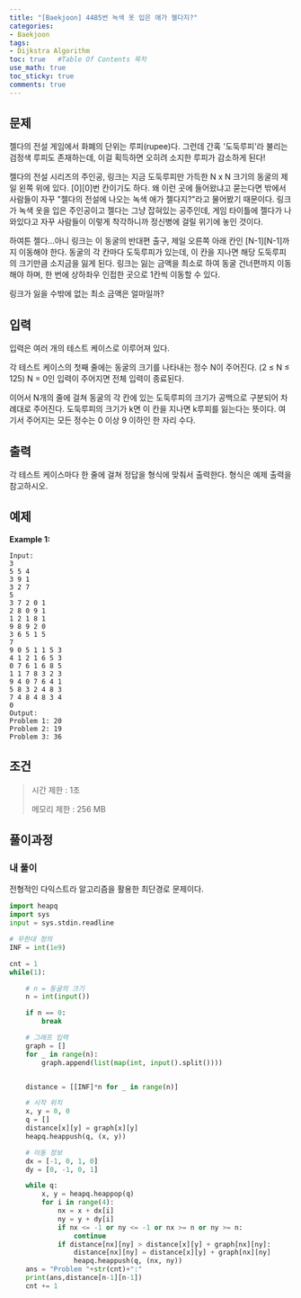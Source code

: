 ```yaml
---
title: "[Baekjoon] 4485번 녹색 옷 입은 애가 젤다지?"
categories: 
- Baekjoon
tags:
- Dijkstra Algorithm
toc: true   #Table Of Contents 목차 
use_math: true
toc_sticky: true
comments: true
---
```


## 문제

젤다의 전설 게임에서 화폐의 단위는 루피(rupee)다. 그런데 간혹 '도둑루피'라 불리는 검정색 루피도 존재하는데, 이걸 획득하면 오히려 소지한 루피가 감소하게 된다!

젤다의 전설 시리즈의 주인공, 링크는 지금 도둑루피만 가득한 N x N 크기의 동굴의 제일 왼쪽 위에 있다. [0][0]번 칸이기도 하다. 왜 이런 곳에 들어왔냐고 묻는다면 밖에서 사람들이 자꾸 "젤다의 전설에 나오는 녹색 애가 젤다지?"라고 물어봤기 때문이다. 링크가 녹색 옷을 입은 주인공이고 젤다는 그냥 잡혀있는 공주인데, 게임 타이틀에 젤다가 나와있다고 자꾸 사람들이 이렇게 착각하니까 정신병에 걸릴 위기에 놓인 것이다.

하여튼 젤다...아니 링크는 이 동굴의 반대편 출구, 제일 오른쪽 아래 칸인 [N-1][N-1]까지 이동해야 한다. 동굴의 각 칸마다 도둑루피가 있는데, 이 칸을 지나면 해당 도둑루피의 크기만큼 소지금을 잃게 된다. 링크는 잃는 금액을 최소로 하여 동굴 건너편까지 이동해야 하며, 한 번에 상하좌우 인접한 곳으로 1칸씩 이동할 수 있다.

링크가 잃을 수밖에 없는 최소 금액은 얼마일까?

## 입력

입력은 여러 개의 테스트 케이스로 이루어져 있다.

각 테스트 케이스의 첫째 줄에는 동굴의 크기를 나타내는 정수 N이 주어진다. (2 ≤ N ≤ 125) N = 0인 입력이 주어지면 전체 입력이 종료된다.

이어서 N개의 줄에 걸쳐 동굴의 각 칸에 있는 도둑루피의 크기가 공백으로 구분되어 차례대로 주어진다. 도둑루피의 크기가 k면 이 칸을 지나면 k루피를 잃는다는 뜻이다. 여기서 주어지는 모든 정수는 0 이상 9 이하인 한 자리 수다.

## 출력

각 테스트 케이스마다 한 줄에 걸쳐 정답을 형식에 맞춰서 출력한다. 형식은 예제 출력을 참고하시오.

## 예제

**Example 1:**

```
Input: 
3
5 5 4
3 9 1
3 2 7
5
3 7 2 0 1
2 8 0 9 1
1 2 1 8 1
9 8 9 2 0
3 6 5 1 5
7
9 0 5 1 1 5 3
4 1 2 1 6 5 3
0 7 6 1 6 8 5
1 1 7 8 3 2 3
9 4 0 7 6 4 1
5 8 3 2 4 8 3
7 4 8 4 8 3 4
0
Output: 
Problem 1: 20
Problem 2: 19
Problem 3: 36
```

## 조건

> 시간 제한 : 1초
>
> 메모리 제한 : 256 MB

## 풀이과정

### 내 풀이

전형적인 다익스트라 알고리즘을 활용한 최단경로 문제이다.

```python
import heapq
import sys
input = sys.stdin.readline

# 무한대 정의
INF = int(1e9)

cnt = 1
while(1):

    # n = 동굴의 크기
    n = int(input())

    if n == 0:
        break

    # 그래프 입력
    graph = []
    for _ in range(n):
        graph.append(list(map(int, input().split())))


    distance = [[INF]*n for _ in range(n)]

    # 시작 위치
    x, y = 0, 0
    q = []
    distance[x][y] = graph[x][y]
    heapq.heappush(q, (x, y))

    # 이동 정보
    dx = [-1, 0, 1, 0]
    dy = [0, -1, 0, 1]

    while q:
        x, y = heapq.heappop(q)
        for i in range(4):
            nx = x + dx[i]
            ny = y + dy[i]
            if nx <= -1 or ny <= -1 or nx >= n or ny >= n:
                continue
            if distance[nx][ny] > distance[x][y] + graph[nx][ny]:
                distance[nx][ny] = distance[x][y] + graph[nx][ny]
                heapq.heappush(q, (nx, ny))
    ans = "Problem "+str(cnt)+":"
    print(ans,distance[n-1][n-1])
    cnt += 1
```

